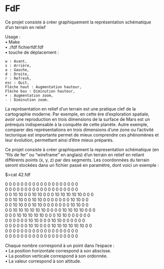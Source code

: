 # FdF
Ce projet consiste à créer graphiquement la représentation schématique d’un terrain en relief

Usage :\
• Make\
• ./fdf fichierfdf.fdf\
• touche de déplacement :

    w : Avant,
    s : Arrière,
    a : Gauche,
    d : Droite,
    r : Refresh,
    esc : Quit,
    Flèche haut : Augmentation hauteur,
    Flèche bas : Diminution hauteur,
    + : Augmentation zoom,
    - : Diminution zoom.

La représentation en relief d’un terrain est une pratique clef de la cartographie moderne.
Par exemple, en cette ère d’exploration spatiale, avoir une reproduction en trois
dimensions de la surface de Mars est un prérequis indispensable à la conquête de cette
planète. Autre exemple, comparer des représentations en trois dimensions d’une zone ou
l’activité tectonique est importante permet de mieux comprendre ces phénomènes et leur
évolution, permettant ainsi d’être mieux préparés.

Ce projet consiste à créer graphiquement la representation schématique (en “fils de
fer” ou “wireframe” en anglais) d’un terrain en relief en reliant différents points (x, y,
z) par des segments. Les coordonnées du terrain seront stockées dans un fichier passé en
paramètre, dont voici un exemple :

$>cat 42.fdf

0 0 0 0 0 0 0 0 0 0 0 0 0 0 0 0 0 0 0\
0 0 0 0 0 0 0 0 0 0 0 0 0 0 0 0 0 0 0\
0 0 10 10 0 0 10 10 0 0 0 10 10 10 10 10 0 0 0\
0 0 10 10 0 0 10 10 0 0 0 0 0 0 0 10 10 0 0\
0 0 10 10 0 0 10 10 0 0 0 0 0 0 0 10 10 0 0\
0 0 10 10 10 10 10 10 0 0 0 0 10 10 10 10 0 0 0\
0 0 0 10 10 10 10 10 0 0 0 10 10 0 0 0 0 0 0\
0 0 0 0 0 0 10 10 0 0 0 10 10 0 0 0 0 0 0\
0 0 0 0 0 0 10 10 0 0 0 10 10 10 10 10 10 0 0\
0 0 0 0 0 0 0 0 0 0 0 0 0 0 0 0 0 0 0\
0 0 0 0 0 0 0 0 0 0 0 0 0 0 0 0 0 0 0

Chaque nombre correspond à un point dans l’espace :\
• La position horizontale correspond à son abscisse.\
• La position verticale correspond à son ordonnée.\
• La valeur correspond à son altitude.
